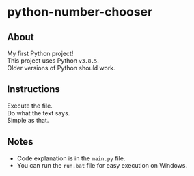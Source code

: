 # python-number-chooser
## About
My first Python project!\
This project uses Python `v3.8.5`.\
Older versions of Python should work.
## Instructions
Execute the file.\
Do what the text says.\
Simple as that.
## Notes
- Code explanation is in the `main.py` file.
- You can run the `run.bat` file for easy execution on Windows.
